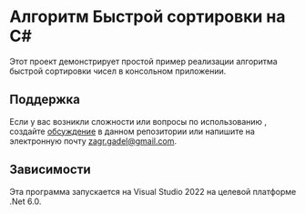 
# Алгоритм Быстрой сортировки на C#
Этот проект демонстрирует простой пример реализации алгоритма быстрой сортировки чисел в консольном приложении.

## Поддержка
Если у вас возникли сложности или вопросы по использованию , создайте 
[обсуждение](https://github.com/BagmanG/QuickSort/issues/new/choose) в данном репозитории или напишите на электронную почту <zagr.gadel@gmail.com>.

## Зависимости
Эта программа запускается на Visual Studio 2022 на целевой платформе .Net 6.0.
